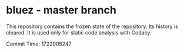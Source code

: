 # bluez - master branch

This repository contains the frozen state of the repository.
Its history is cleared. It is used only for static code
analysis with Codacy.

Commit Time: 1722905247